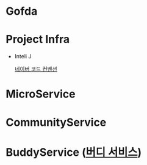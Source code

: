 # Gofda

# Project Infra

- Inteli J

  [네이버 코드 컨벤션](./mdSource/naver-code-convention.md)

# MicroService

# CommunityService

# BuddyService ([버디 서비스](./buddy-service/ReadMe.md))
